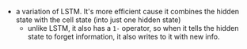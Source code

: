 - a variation of LSTM. It's more efficient cause it combines the hidden state with the cell state (into just one hidden state)
	- unlike LSTM, it also has a `1-` operator, so when it tells the hidden state to forget information, it also writes to it with new info.